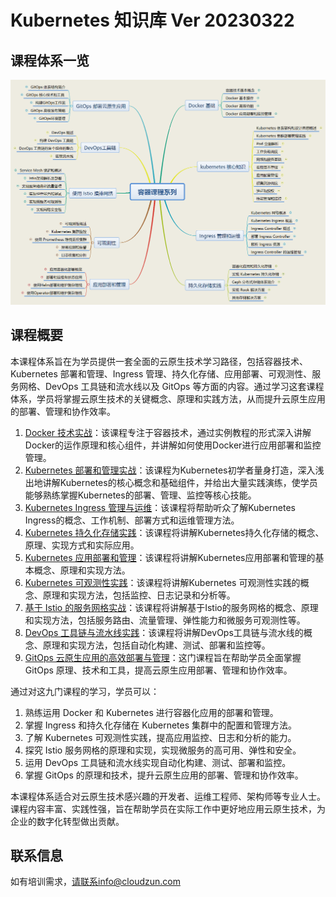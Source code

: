 # Kubernetes 知识库 Ver 20230322





## 课程体系一览



![容器课程系列](README.assets/容器课程系列.png)





## 课程概要

本课程体系旨在为学员提供一套全面的云原生技术学习路径，包括容器技术、Kubernetes 部署和管理、Ingress 管理、持久化存储、应用部署、可观测性、服务网格、DevOps 工具链和流水线以及 GitOps 等方面的内容。通过学习这套课程体系，学员将掌握云原生技术的关键概念、原理和实践方法，从而提升云原生应用的部署、管理和协作效率。

1.  [Docker 技术实战](01-dockerlab/README.md)：该课程专注于容器技术，通过实例教程的形式深入讲解Docker的运作原理和核心组件，并讲解如何使用Docker进行应用部署和监控管理。
2.  [Kubernetes 部署和管理实战](02-k8s-basic/README.md)：该课程为Kubernetes初学者量身打造，深入浅出地讲解Kubernetes的核心概念和基础组件，并给出大量实践演练，使学员能够熟练掌握Kubernetes的部署、管理、监控等核心技能。
3.  [Kubernetes Ingress 管理与运维](03-k8s-ingress/README.md)：该课程将帮助听众了解Kubernetes Ingress的概念、工作机制、部署方式和运维管理方法。
4.  [Kubernetes 持久化存储实践](04-k8s-storage/README.md)：该课程将讲解Kubernetes持久化存储的概念、原理、实现方式和实际应用。
5.  [Kubernetes 应用部署和管理](05-k8s-appdeloy/README.md)：该课程将讲解Kubernetes应用部署和管理的基本概念、原理和实现方法。
6.  [Kubernetes 可观测性实践](06-k8s-monitoring/readme.md)：该课程将讲解Kubernetes 可观测性实践的概念、原理和实现方法，包括监控、日志记录和分析等。
7.  [基于 Istio 的服务网格实战](07-istiolabmanual/manual.md)：该课程将讲解基于Istio的服务网格的概念、原理和实现方法，包括服务路由、流量管理、弹性能力和微服务可观测性等。
8.  [DevOps 工具链与流水线实践](08-devopslab/readme.md)：该课程将讲解DevOps工具链与流水线的概念、原理和实现方法，包括自动化构建、测试、部署和监控等。
9.  [GitOps 云原生应用的高效部署与管理](09-gitops/README.md)：这门课程旨在帮助学员全面掌握 GitOps 原理、技术和工具，提高云原生应用部署、管理和协作效率。

通过对这九门课程的学习，学员可以：

1.  熟练运用 Docker 和 Kubernetes 进行容器化应用的部署和管理。
2.  掌握 Ingress 和持久化存储在 Kubernetes 集群中的配置和管理方法。
3.  了解 Kubernetes 可观测性实践，提高应用监控、日志和分析的能力。
4.  探究 Istio 服务网格的原理和实现，实现微服务的高可用、弹性和安全。
5.  运用 DevOps 工具链和流水线实现自动化构建、测试、部署和监控。
6.  掌握 GitOps 的原理和技术，提升云原生应用的部署、管理和协作效率。

本课程体系适合对云原生技术感兴趣的开发者、运维工程师、架构师等专业人士。课程内容丰富、实践性强，旨在帮助学员在实际工作中更好地应用云原生技术，为企业的数字化转型做出贡献。



## 联系信息

如有培训需求，请联系info@cloudzun.com



